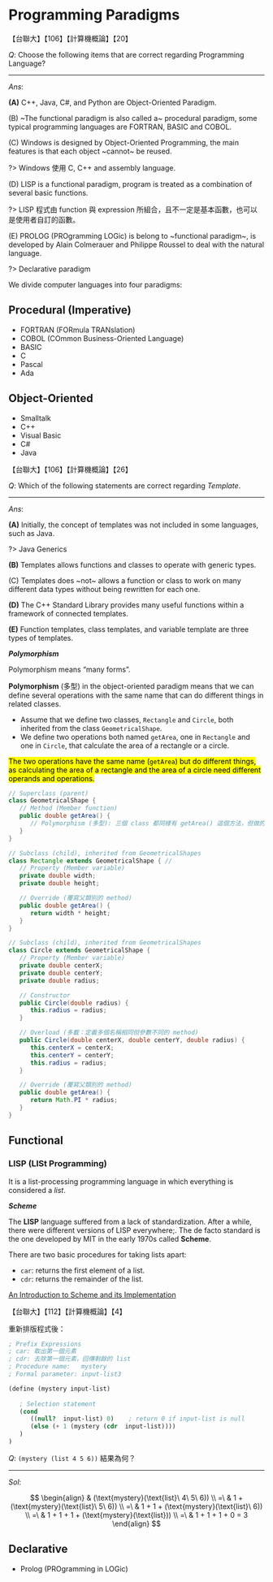 # Programming Paradigms

<div class="alert-example">

【台聯大】【106】【計算機概論】【20】

$Q:$ Choose the following items that are correct regarding Programming Language?

---

$Ans:$

**(A)** C++, Java, C#, and Python are Object-Oriented Paradigm.

(B) ~The functional paradigm is also called a~ procedural paradigm, some typical programming languages are FORTRAN, BASIC and COBOL.

(C) Windows is designed by Object-Oriented Programming, the main features is that each object ~cannot~ be reused.  

?> Windows 使用 C, C++ and assembly language.

(D) LISP is a functional paradigm, program is treated as a combination of several basic functions.  

?> LISP 程式由 function 與 expression 所組合，且不一定是基本函數，也可以是使用者自訂的函數。

(E) PROLOG (PROgramming LOGic) is belong to ~functional paradigm~, is developed by Alain Colmerauer and Philippe Roussel to deal with the natural language.  

?> Declarative paradigm

</div>

We divide computer languages into four paradigms:

## Procedural (Imperative)

- FORTRAN (FORmula TRANslation)
- COBOL (COmmon Business-Oriented Language)
- BASIC
- C
- Pascal
- Ada

## Object-Oriented

- Smalltalk
- C++
- Visual Basic
- C#
- Java

<div class="alert-example">

【台聯大】【106】【計算機概論】【26】

$Q:$ Which of the following statements are correct regarding *Template*.

---

$Ans:$

**(A)** Initially, the concept of templates was not included in some languages, such as Java.

?> Java Generics

**(B)** Templates allows functions and classes to operate with generic types.

(C) Templates does ~not~ allows a function or class to work on many different data types without being rewritten for each one.

**(D)** The C++ Standard Library provides many useful functions within a framework of connected templates.

**(E)** Function templates, class templates, and variable template are three types of templates.

</div>

***Polymorphism***

Polymorphism means “many forms”.

**Polymorphism** (多型) in the object-oriented paradigm means that we can define several operations with the same name that can do different things in related classes.

<div class="alert-example">

- Assume that we define two classes, `Rectangle` and `Circle`, both inherited from the class `GeometricalShape`.
- We define two operations both named `getArea`, one in `Rectangle` and one in `Circle`, that calculate the area of a rectangle or a circle.

<mark>The two operations have the same name (`getArea`) but do different things, as calculating the area of a rectangle and the area of a circle need different operands and operations.</mark>

```java
// Superclass (parent)
class GeometricalShape {
   // Method (Member function)
   public double getArea() {
      // Polymorphism (多型): 三個 class 都同樣有 getArea() 這個方法，但做的事情卻完全不一樣。
   }
}

// Subclass (child), inherited from GeometricalShapes
class Rectangle extends GeometricalShape { // 
   // Property (Member variable)
   private double width;
   private double height;

   // Override (覆寫父類別的 method)
   public double getArea() {
      return width * height;
   }
}

// Subclass (child), inherited from GeometricalShapes
class Circle extends GeometricalShape {
   // Property (Member variable)
   private double centerX;
   private double centerY;
   private double radius;

   // Constructor
   public Circle(double radius) {
      this.radius = radius;
   }

   // Overload (多載：定義多個名稱相同但參數不同的 method)
   public Circle(double centerX, double centerY, double radius) {
      this.centerX = centerX;
      this.centerY = centerY;
      this.radius = radius;
   }

   // Override (覆寫父類別的 method)
   public double getArea() {
      return Math.PI * radius;
   }
}
```

</div>

## Functional

### LISP (LISt Programming)

It is a list-processing programming language in which everything is considered a *list*.

***Scheme***

The **LISP** language suffered from a lack of standardization. After a while, there were different versions of LISP everywhere;. The de facto standard is the one developed by MIT in the early 1970s called **Scheme**.

There are two basic procedures for taking lists apart:

- `car`: returns the first element of a list.
- `cdr`: returns the remainder of the list.

[An Introduction to Scheme and its Implementation](https://www.cs.utexas.edu/ftp/garbage/cs345/schintro-v14/schintro_toc.html)

<div class="alert-example">

【台聯大】【112】【計算機概論】【4】

重新排版程式後：

```scheme
; Prefix Expressions
; car: 取出第一個元素
; cdr: 去除第一個元素，回傳剩餘的 list
; Procedure name:   mystery
; Formal parameter: input-list3

(define (mystery input-list)
   
   ; Selection statement
   (cond
      ((null?  input-list) 0)    ; return 0 if input-list is null
      (else (+ 1 (mystery (cdr  input-list))))
   )
)
```

$Q:$ `(mystery (list 4 5 6))` 結果為何？

---

$Sol:$

$$
\begin{align}
   & (\text{mystery}(\text{list}\ 4\ 5\ 6)) \\
=\ & 1 + (\text{mystery}(\text{list}\ 5\ 6)) \\
=\ & 1 + 1 + (\text{mystery}(\text{list}\ 6)) \\
=\ & 1 + 1 + 1 + (\text{mystery}(\text{list})) \\
=\ & 1 + 1 + 1 + 0 = 3
\end{align}
$$

</div>

## Declarative

- Prolog (PROgramming in LOGic)
